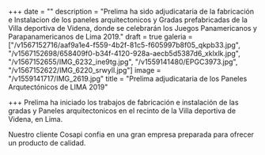 +++
date = ""
description = "Prelima ha sido adjudicataria de la fabricación e Instalacion de los paneles arquitectonicos y Gradas prefabricadas de la Villa deportiva de Videna, donde se celebrarán los Juegos Panamericanos y Parapanamericanos de Lima 2019."
draft = true
galeria = ["/v1567152716/aaf9a1e4-f559-4b2f-81c5-f605997b8f05_qkpb33.jpg", "/v1567152698/658409f0-b34f-4120-928a-aecb5d5387d6_xklxlk.jpg", "/v1567152655/IMG_6232_ine9tg.jpg", "/v1559141480/EPGC3973.jpg", "/v1567152622/IMG_6220_srwyll.jpg"]
image = "/v1559141717/IMG_2619.jpg"
title = "Prelima adjudicataria de los Paneles Arqutectónicos de LIMA 2019"

+++
Prelima ha iniciado los trabajos de fabricación e instalación de las gradas y Paneles arquitectonicos en el recinto de la Villa deportiva de Videna, en Lima.

Nuestro cliente Cosapi confia en una gran empresa preparada para ofrecer un producto de calidad.
